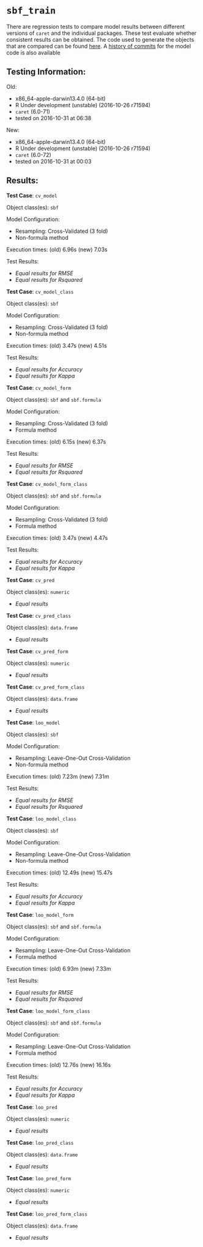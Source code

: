 `sbf_train`
===== 

There are regression tests to compare model results between different versions of `caret` and the individual packages. These test evaluate whether consistent results can be obtained. The code used to generate the objects that are compared can be found [here](https://github.com/topepo/caret/blob/master/RegressionTests/Code/sbf_train.R).
A [history of commits](https://github.com/topepo/caret/commits/master/models/files/sbf_train.R) for the model code is also available

Testing Information:
---------

Old:

 * x86_64-apple-darwin13.4.0 (64-bit)
 * R Under development (unstable) (2016-10-26 r71594)
 * `caret` (6.0-71)
 * tested on 2016-10-31 at 06:38


New:

 * x86_64-apple-darwin13.4.0 (64-bit)
 * R Under development (unstable) (2016-10-26 r71594)
 * `caret` (6.0-72)
 * tested on 2016-10-31 at 00:03


Results:
---------

**Test Case**: `cv_model`

Object class(es): `sbf`

Model Configuration:

 * Resampling: Cross-Validated (3 fold)
 * Non-formula method


Execution times: (old) 6.96s (new) 7.03s

Test Results:

 * _Equal results for RMSE_
 * _Equal results for Rsquared_

**Test Case**: `cv_model_class`

Object class(es): `sbf`

Model Configuration:

 * Resampling: Cross-Validated (3 fold)
 * Non-formula method


Execution times: (old) 3.47s (new) 4.51s

Test Results:

 * _Equal results for Accuracy_
 * _Equal results for Kappa_

**Test Case**: `cv_model_form`

Object class(es): `sbf` and `sbf.formula`

Model Configuration:

 * Resampling: Cross-Validated (3 fold)
 * Formula method


Execution times: (old) 6.15s (new) 6.37s

Test Results:

 * _Equal results for RMSE_
 * _Equal results for Rsquared_

**Test Case**: `cv_model_form_class`

Object class(es): `sbf` and `sbf.formula`

Model Configuration:

 * Resampling: Cross-Validated (3 fold)
 * Formula method


Execution times: (old) 3.47s (new) 4.47s

Test Results:

 * _Equal results for Accuracy_
 * _Equal results for Kappa_

**Test Case**: `cv_pred`

Object class(es): `numeric`

 * _Equal results_

**Test Case**: `cv_pred_class`

Object class(es): `data.frame`

 * _Equal results_

**Test Case**: `cv_pred_form`

Object class(es): `numeric`

 * _Equal results_

**Test Case**: `cv_pred_form_class`

Object class(es): `data.frame`

 * _Equal results_

**Test Case**: `loo_model`

Object class(es): `sbf`

Model Configuration:

 * Resampling: Leave-One-Out Cross-Validation
 * Non-formula method


Execution times: (old) 7.23m (new) 7.31m

Test Results:

 * _Equal results for RMSE_
 * _Equal results for Rsquared_

**Test Case**: `loo_model_class`

Object class(es): `sbf`

Model Configuration:

 * Resampling: Leave-One-Out Cross-Validation
 * Non-formula method


Execution times: (old) 12.49s (new) 15.47s

Test Results:

 * _Equal results for Accuracy_
 * _Equal results for Kappa_

**Test Case**: `loo_model_form`

Object class(es): `sbf` and `sbf.formula`

Model Configuration:

 * Resampling: Leave-One-Out Cross-Validation
 * Formula method


Execution times: (old) 6.93m (new) 7.33m

Test Results:

 * _Equal results for RMSE_
 * _Equal results for Rsquared_

**Test Case**: `loo_model_form_class`

Object class(es): `sbf` and `sbf.formula`

Model Configuration:

 * Resampling: Leave-One-Out Cross-Validation
 * Formula method


Execution times: (old) 12.76s (new) 16.16s

Test Results:

 * _Equal results for Accuracy_
 * _Equal results for Kappa_

**Test Case**: `loo_pred`

Object class(es): `numeric`

 * _Equal results_

**Test Case**: `loo_pred_class`

Object class(es): `data.frame`

 * _Equal results_

**Test Case**: `loo_pred_form`

Object class(es): `numeric`

 * _Equal results_

**Test Case**: `loo_pred_form_class`

Object class(es): `data.frame`

 * _Equal results_

